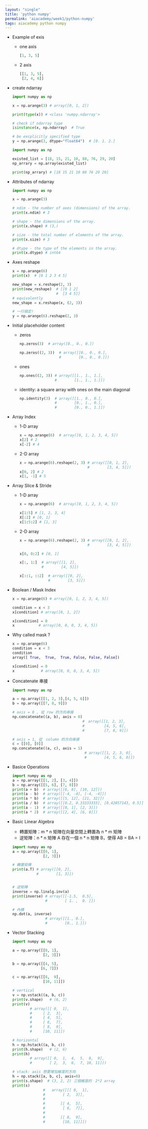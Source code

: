 ```yaml
---
layout: "single"
title: 'python numpy'
permalink: 'aiacademy/week1/python-numpy'
tags: aiacademy python numpy
---
```


- Example of exis
   - one axis
      ~~~python
      [1, 3, 5]
      ~~~
   - 2 axis
      ~~~python
      [[1, 3, 5],
       [2, 4, 6]]
      ~~~

- create ndarray
   ~~~python
   import numpy as np

   x = np.arange(3) # array([0, 1, 2])

   print(type(x)) # <class 'numpy.ndarray'>

   # check if ndarray type
   isinstance(x, np.ndarray)  # True

   # be excplicitly specified type
   y = np.arange(3, dtype="float64")  # [0. 1. 2.]
   ~~~

   ~~~python
   import numpy as np

   existed_list = [18, 15, 21, 10, 88, 76, 29, 20]
   np_arrary = np.array(existed_list)

   print(np_arrary) # [18 15 21 10 88 76 29 20]
   ~~~

- Attributes of ndarray

   ~~~python
   import numpy as np

   x = np.arange(3)

   # ndim - the number of axes (dimensions) of the array.
   print(x.ndim) # 3

   # shape - the dimensions of the array. 
   print(x.shape) # (3,)

   # size - the total number of elements of the array.
   print(x.size) # 3

   # dtype - the type of the elements in the array. 
   print(x.dtype) # int64
   ~~~

- Axes reshape

   ~~~python
   x = np.arange(6)
   print(x)  # [0 1 2 3 4 5]

   new_shape = x.reshape(2, 3)
   print(new_reshape)  # [[0 1 2]
                       #  [3 4 5]]
   # equivalently 
   new_shape = x.reshape(x, (2, 3))

   # 一行搞定!
   y = np.arange(6).reshape(2, 3)                           
   ~~~

- Initial placeholder content
   
   - zeros
      ~~~python
      np.zeros(3)  # array([0., 0., 0.])

      np.zeros((2, 3))  # array([[0., 0., 0.], 
                        #        [0., 0., 0.]])
      ~~~

   - ones
      ~~~python
      np.ones((2, 3)) # array([[1., 1., 1.],
                      #        [1., 1., 1.]])
      ~~~
   
   - identity: a square array with ones on the main diagonal
      ~~~python
      np.identity(3)  # array([[1., 0., 0.],
                      #        [0., 1., 0.],
                      #        [0., 0., 1.]]) 
      ~~~


- Array Index 

   - 1-D array
      ~~~python
      x = np.arange(6)  # array([0, 1, 2, 3, 4, 5])
      x[2] # 2
      x[-2] # 4
      ~~~
    
   - 2-D array
      ~~~python
      x = np.arange(6).reshape(2, 3) # array([[0, 1, 2],
                                     #        [3, 4, 5]])
      x[0, 2] # 2
      x[1, -1] # 5
      ~~~

- Array Slice & Stride
   
   - 1-D array
      ~~~python
      x = np.arange(6)  # array([0, 1, 2, 3, 4, 5])

      x[1:5] # [1, 2, 3, 4]
      X[:2] # [0, 1]
      x[1:5:2] # [1, 3]
      ~~~ 

   - 2-D array
      ~~~python
      x = np.arange(6).reshape(2, 3) # array([[0, 1, 2],
                                     #        [3, 4, 5]])

      x[0, 0:2] # [0, 1]

      x[:, 1:]  # array([[1, 2],
                #        [4, 5]])
      
      x[::1, ::2]  # array([[0, 2],
                   #        [3, 5]]) 
      ~~~

- Boolean / Mask Index

   ~~~python
   x = np.arange(6) # array([0, 1, 2, 3, 4, 5])

   condition = x < 3
   x[condition] # array([0, 1, 2])

   x[condition] = 0
   x           # array([0, 0, 0, 3, 4, 5])
   ~~~


- Why called mask ?
   ~~~python
   x = np.arange(6)
   condition = x < 3
   condition
   array([ True,  True,  True, False, False, False])
   
   x[condition] = 0
   x            # array([0, 0, 0, 3, 4, 5])
   ~~~

- Concatenate 串接
   ~~~python
   import numpy as np

   a = np.array([[1, 2, 3],[4, 5, 6]])
   b = np.array([[7, 8, 9]])

   # axis = 0 , 從 row 的方向串接 
   np.concatenate((a, b), axis = 0)
                                   #　array([[1, 2, 3],
                                   #         [4, 5, 6],
                                   #         [7, 8, 9]])
   
   # axis = 1, 從　column 的方向串接
   c = [[0], [0]]
   np.concatenate((a, c), axis = 1)
                                    # array([[1, 2, 3, 0],
                                    #        [4, 5, 6, 0]])　
   ~~~

- Basice Operations

   ~~~python
   import numpy as np
   a = np.array([[1, 2], [3, 4]])
   b = np.array([[5, 6], [7, 8]])
   print(a + b)  # array([[6, 8], [10, 12]])
   print(a - b)  # array([[-4, -4], [-4, -4]])
   print(a * b)  # array([[5, 12], [21, 32]])
   print(a / b)  # array([[0.2, 0.33333333], [0.42857143, 0.5]]
   print(a - 1)  # array([[0, 1], [2, 3]])
   print(a * 2)  # array([[2, 4], [6, 8]])
   ~~~

- Basic Linear Algebra
   - 轉置矩陣：m * n 矩陣在向量空間上轉置為 n * m 矩陣
   - 逆矩陣：n * n 矩陣 A 存在一個 n * n 矩陣 B，使得 AB = BA = I

   ~~~python
   import numpy as np 
   a = np.array([[0, 1],
                 [2, 3]])

   # 轉置矩陣
   print(a.T) # array([[0, 2],
              #        [1, 3]])

   
   # 逆矩陣
   inverse = np.linalg.inv(a)
   print(inverse) # array([[-1.5,  0.5],
                  #        [ 1. ,  0. ]])

   # 內積
   np.dot(a, inverse)
                  # array([[1., 0.],
                  #        [0., 1.]])
   ~~~

- Vector Stacking
   ~~~python
   import numpy as np

   a = np.array([[0, 1],
                 [2, 3]])

   b = np.array([[4, 5],
                [6, 7]])

   c = np.array([[8,  9],
                 [10, 11]])

   # vertical
   v = np.vstack((a, b, c))
   print(v.shape)   # (6, 2) 
   print(v)
           # array([[ 0,  1],
           #     [ 2,  3],
           #     [ 4,  5],
           #     [ 6,  7],
           #     [ 8,  9],
           #     [10, 11]])

   # horizontal
   h = np.hstack((a, b, c))
   print(h.shape)   # (2, 6)
   print(h)
           # array([[ 0,  1,  4,  5,  8,  9],   
           #        [ 2,  3,  6,  7, 10, 11]])
   
   # stack: axis 想要增加維度的方向
   h = np.stack([a, b, c], axis=0)
   print(s.shape)  # (3, 2, 2) 三個維度的　2*2 array
   print(s)
                 #   array([[[ 0,  1],
                 #        [ 2,  3]],
                 #
                 #       [[ 4,  5],
                 #        [ 6,  7]],
                 #
                 #       [[ 8,  9],
                 #        [10, 11]]])

   ~~~